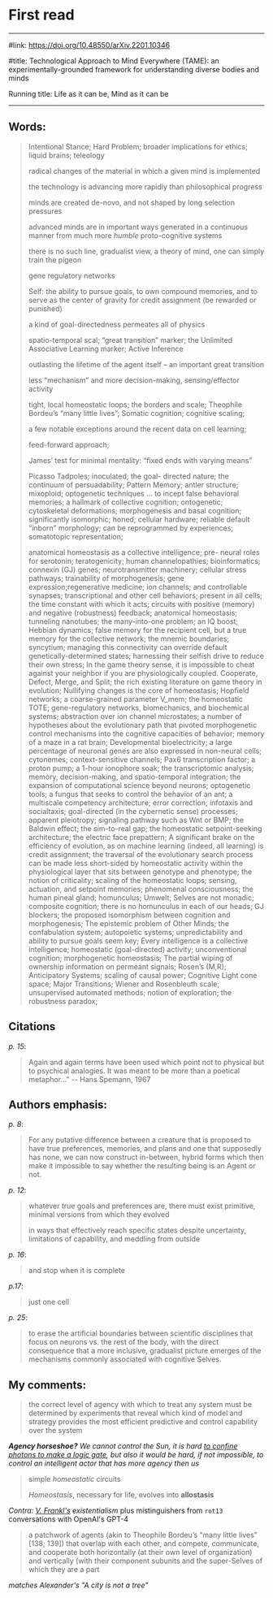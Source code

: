 # First read

---

#link: https://doi.org/10.48550/arXiv.2201.10346

#title: Technological Approach to Mind Everywhere (TAME): an experimentally-grounded framework for understanding diverse bodies and minds

Running title: Life as it can be, Mind as it can be

---

## Words:
> Intentional Stance; Hard Problem; broader implications for ethics; liquid brains; teleology
>
> radical changes of the material in which a given mind is implemented
> 
> the technology is advancing more rapidly than philosophical progress
> 
> minds are created de-novo, and not shaped by long selection pressures
> 
> advanced minds are in important ways generated in a continuous manner from much more _humble_ proto-cognitive systems
> 
> there is no such line, gradualist view, a theory of mind, one can simply train the pigeon
> 
> gene regulatory networks
> 
> Self: the ability to pursue goals, to own compound memories, and to serve as the center of gravity for credit assignment (be rewarded or punished)
> 
> a kind of goal-directedness permeates all of physics
> 
> spatio-temporal scal; “great transition” marker; the Unlimited Associative Learning marker; Active Inference
> 
> outlasting the lifetime of the agent itself – an important great transition
> 
> less “mechanism” and more decision-making, sensing/effector activity
> 
> tight, local homeostatic loops; the borders and scale; Theophile Bordeu’s “many little lives”;
> Somatic cognition; cognitive scaling;
>
> a few notable exceptions around the recent data on cell learning;
>
> feed-forward approach; 
>
> James’ test for minimal mentality: “fixed ends with varying means”
>
> Picasso Tadpoles; inoculated; the goal- directed nature; the continuum of persuadability; Pattern Memory;
> antler structure; mixoploid; optogenetic techniques ... to incept false behavioral memories; 
> a hallmark of collective cognition; ontogenetic; cytoskeletal deformations; 
> morphogenesis and basal cognition; significantly isomorphic; honed; cellular hardware; reliable default “inborn” morphology;
> can be reprogrammed by experiences; somatotopic representation;
>
> anatomical homeostasis as a collective intelligence; pre- neural roles for serotonin; teratogenicity; human channelopathies;
> bioinformatics; connexin (GJ) genes; neurotransmitter machinery; cellular stress pathways; trainability of morphogenesis;
> gene expression;regenerative medicine;
> ion channels;  and controllable synapses; transcriptional and other cell behaviors; present in all cells;
> the time constant with which it acts; circuits with positive (memory) and negative (robustness) feedback;
> anatomical homeostasis; tunneling nanotubes; the many-into-one problem; an IQ boost; Hebbian dynamics;
> false memory for the recipient cell, but a true memory for the collective network;
> the mnemic boundaries; syncytium; 
> managing this connectivity can override default genetically-determined states;
> harnessing their selfish drive to reduce their own stress;
> In the game theory sense, it is impossible to cheat against your neighbor if you are physiologically coupled.
> Cooperate, Defect, Merge, and Split; the rich existing literature on game theory in evolution;
> Nullifying changes is the core of homeostasis; Hopfield networks;
> a coarse-grained parameter V_mem; the homeostatic TOTE; gene-regulatory networks, biomechanics, and biochemical systems;
> abstraction over ion channel microstates; 
> a number of hypotheses about the evolutionary path that pivoted morphogenetic control mechanisms into the cognitive capacities of behavior;
> memory of a maze in a rat brain; Developmental bioelectricity; a large percentage of neuronal genes are also expressed in non-neural cells;
> cytonemes; context-sensitive channels; Pax6 transcription factor; a proton pump; a 1-hour ionophore soak; the transcriptomic analysis;
> memory, decision-making, and spatio-temporal integration; the expansion of computational science beyond neurons;
> optogenetic tools; a fungus that seeks to control the behavior of an ant; a multiscale competency architecture; error correction;
> infotaxis and socialtaxis; goal-directed (in the cybernetic sense) processes; apparent pleiotropy; signaling pathway such as Wnt or BMP;
> the Baldwin effect; the sim-to-real gap; the homeostatic setpoint-seeking architecture; the electric face prepattern; 
> A significant brake on the efficiency of evolution, as on machine learning (indeed, all learning) is credit assignment;
> the traversal of the evolutionary search process can be made less short-sided by homeostatic activity within the physiological layer that sits between genotype and phenotype;
> the notion of criticality; scaling of the homeostatic loops; sensing, actuation, and setpoint memories; phenomenal consciousness;
> the human pineal gland; homunculus; Umwelt; Selves are not monadic; composite cognition; there is no homunculus in each of our heads;
> GJ blockers; the proposed isomorphism between cognition and morphogenesis; The epistemic problem of Other Minds; the confabulation system;
> autopoietic systems; unpredictability and ability to pursue goals seem key; Every intelligence is a collective intelligence;
> homeostatic (goal-directed) activity; unconventional cognition; morphogenetic homeostasis; The partial wiping of ownership information on permeant signals;
> Rosen’s (M,R); Anticipatory Systems; scaling of causal power; Cognitive Light cone space; Major Transitions; Wiener and Rosenbleuth scale;
> unsupervised automated methods; notion of exploration; the robustness paradox; 

## Citations
_p. 15_:
> Again and again terms have been used which point not to physical but to psychical analogies. It was meant to be more than a poetical metaphor...”
> -- Hans Spemann, 1967


## Authors emphasis:
_p. 8_:
> For any putative difference between a creature that is proposed to have true preferences, memories, and plans and one that supposedly has none, we can now construct in-between, hybrid forms which then make it impossible to say whether the resulting being is an Agent or not.

_p. 12_:
> whatever true goals and preferences are, there must exist primitive, minimal versions from which they evolved
> 
> in ways that effectively reach specific states despite uncertainty, limitations of capability, and meddling from outside

_p. 16_:
> and stop when it is complete

_p.17_:
> just one cell 

_p. 25_:
> to erase the artificial boundaries between scientific disciplines that focus on neurons vs. the rest of the body, with the direct consequence that a more inclusive, gradualist picture emerges of the mechanisms commonly associated with cognitive Selves.

## My comments:
> the correct level of agency with which to treat any system must be determined by experiments that reveal which kind of model and strategy provides the most efficient predictive and control capability over the system

_**Agency horseshoe?** We cannot control the Sun, it is hard [to confine photons to make a logic gate](https://youtu.be/pS1zAAD1nXI), but also it would be hard, if not impossible, to control an intelligent actor that has more agency then us_

> simple _homeostatic_ circuits
> 
> _Homeostasis_, necessary for life, evolves into **allostasis**

_Contra: [V. Frankl's](notes/People#Victor%20Frankl) existentialism_ plus mistinguishers from `rot13` conversations with OpenAI's GPT-4

> a patchwork of agents (akin to Theophile Bordeu’s “many little lives” [138; 139]) that overlap with each other, and compete, communicate, and cooperate both horizontally (at their own level of organization) and vertically (with their component subunits and the super-Selves of which they are a part

_matches Alexander's "A city is not a tree"_

